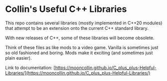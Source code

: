 # Collin's Useful C++ Libraries

This repo contains several libraries (mostly implemented in C++20 modules) that attempt to be an extension onto the current C++ standard library.

With new releases of C++, some of these libraries will become obsolete.

Think of these files as like mods to a video game. Vanilla is sometimes just so old fashioned and boring. Mods make it exciting (and sometimes just plain easier).

Link to documentation: [https://mooncollin.github.io/C_plus_plus-Helpful-Libraries/](https://mooncollin.github.io/C_plus_plus-Helpful-Libraries/)